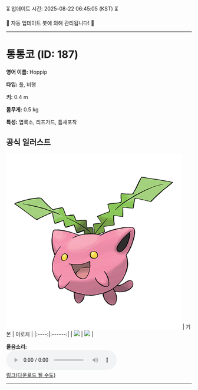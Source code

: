 
⏳ 업데이트 시간: 2025-08-22 06:45:05 (KST) ⏳

🤖 자동 업데이트 봇에 의해 관리됩니다! 🤖

---

# 통통코 (ID: 187)
**영어 이름:** Hoppip

**타입:** 풀, 비행

**키:** 0.4 m

**몸무게:** 0.5 kg

**특성:** 엽록소, 리프가드, 틈새포착

## 공식 일러스트
![](https://raw.githubusercontent.com/PokeAPI/sprites/master/sprites/pokemon/other/official-artwork/187.png)
| 기본 | 이로치 |
|:----:|:------:|
| <img src="http://play.pokemonshowdown.com/sprites/ani/hoppip.gif" width="200"> | <img src="http://play.pokemonshowdown.com/sprites/ani-shiny/hoppip.gif" width="200"> |

**울음소리:**<br><audio controls src="https://raw.githubusercontent.com/PokeAPI/cries/main/cries/pokemon/latest/187.ogg"></audio><br> [링크(다운로드 될 수도)](https://raw.githubusercontent.com/PokeAPI/cries/main/cries/pokemon/latest/187.ogg)


---
